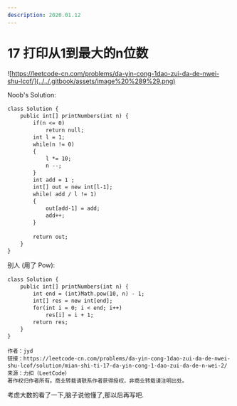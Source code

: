 ```yaml
---
description: 2020.01.12
---
```


# 17 打印从1到最大的n位数

![https://leetcode-cn.com/problems/da-yin-cong-1dao-zui-da-de-nwei-shu-lcof/](../../.gitbook/assets/image%20%289%29.png)

Noob's Solution:

```text
class Solution {
    public int[] printNumbers(int n) {
        if(n <= 0)
            return null;
        int l = 1;
        while(n != 0)
        {
            l *= 10;
            n --;
        }
        int add = 1 ;
        int[] out = new int[l-1];
        while( add / l != 1)
        {
            out[add-1] = add;
            add++;
        }
        
        return out;
    }
}
```

别人 \(用了 Pow\):

```text
class Solution {
    public int[] printNumbers(int n) {
        int end = (int)Math.pow(10, n) - 1;
        int[] res = new int[end];
        for(int i = 0; i < end; i++)
            res[i] = i + 1;
        return res;
    }
}

作者：jyd
链接：https://leetcode-cn.com/problems/da-yin-cong-1dao-zui-da-de-nwei-shu-lcof/solution/mian-shi-ti-17-da-yin-cong-1-dao-zui-da-de-n-wei-2/
来源：力扣（LeetCode）
著作权归作者所有。商业转载请联系作者获得授权，非商业转载请注明出处。
```

考虑大数的看了一下,脑子说他懂了,那以后再写吧.

